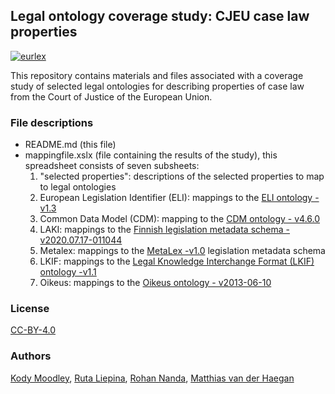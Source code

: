 ## Legal ontology coverage study: CJEU case law properties

[<img src="https://peacepalacelibrary.nl/sites/default/files/styles/featured_image/public/2020-05/EUR-Lex_0.jpg" alt="eurlex" title="eurlex" />](http://eur-lex.europa.eu/homepage.html)

This repository contains materials and files associated with a coverage study of selected legal ontologies for describing properties of case law from the Court of Justice of the European Union.

### File descriptions

+ README.md (this file)
+ mappingfile.xslx (file containing the results of the study), this spreadsheet consists of seven subsheets:
    1. "selected properties": descriptions of the selected properties to map to legal ontologies
    2. European Legislation Identifier (ELI): mappings to the [ELI ontology - v1.3](https://op.europa.eu/documents/3938058/7399866/eli.owl)
    3. Common Data Model (CDM): mapping to the [CDM ontology - v4.6.0](https://op.europa.eu/o/opportal-service/euvoc-download-handler?cellarURI=http%3A%2F%2Fpublications.europa.eu%2Fresource%2Fcellar%2F0041595b-2d9d-11eb-b27b-01aa75ed71a1.0001.01%2FDOC_1&fileName=cdm.rdf)
    4. LAKI: mappings to the [Finnish legislation metadata schema - v2020.07.17-011044](https://databus.dbpedia.org/ontologies/purl.org/finlex--schema--laki)
    5. Metalex: mappings to the [MetaLex -v1.0](http://www.metalex.eu/metalex-cen.owl) legislation metadata schema
    6. LKIF: mappings to the [Legal Knowledge Interchange Format (LKIF) ontology -v1.1](https://github.com/RinkeHoekstra/lkif-core)
    7. Oikeus: mappings to the [Oikeus ontology - v2013-06-10](https://databus.dbpedia.org/ontologies/purl.org/finlex--schema--oikeus)

### License
[CC-BY-4.0](https://creativecommons.org/licenses/by/4.0/deed.ast)

### Authors
[Kody Moodley](https://www.maastrichtuniversity.nl/kody.moodley), [Ruta Liepina](https://www.maastrichtuniversity.nl/p70067150), [Rohan Nanda](https://www.maastrichtuniversity.nl/p70070981), [Matthias van der Haegan](https://www.maastrichtuniversity.nl/p70067255)


